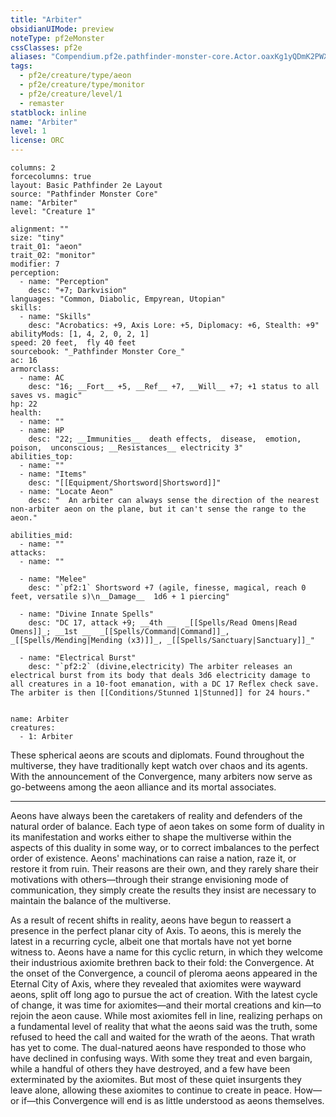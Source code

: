 ```yaml
---
title: "Arbiter"
obsidianUIMode: preview
noteType: pf2eMonster
cssClasses: pf2e
aliases: "Compendium.pf2e.pathfinder-monster-core.Actor.oaxKg1yQDmK2PWXG" 
tags:
  - pf2e/creature/type/aeon
  - pf2e/creature/type/monitor
  - pf2e/creature/level/1
  - remaster
statblock: inline
name: "Arbiter"
level: 1
license: ORC
---
```


```statblock
columns: 2
forcecolumns: true
layout: Basic Pathfinder 2e Layout
source: "Pathfinder Monster Core"
name: "Arbiter"
level: "Creature 1"

alignment: ""
size: "tiny"
trait_01: "aeon"
trait_02: "monitor"
modifier: 7
perception:
  - name: "Perception"
    desc: "+7; Darkvision"
languages: "Common, Diabolic, Empyrean, Utopian"
skills:
  - name: "Skills"
    desc: "Acrobatics: +9, Axis Lore: +5, Diplomacy: +6, Stealth: +9"
abilityMods: [1, 4, 2, 0, 2, 1]
speed: 20 feet,  fly 40 feet
sourcebook: "_Pathfinder Monster Core_"
ac: 16
armorclass:
  - name: AC
    desc: "16; __Fort__ +5, __Ref__ +7, __Will__ +7; +1 status to all saves vs. magic"
hp: 22
health:
  - name: ""
  - name: HP
    desc: "22; __Immunities__  death effects,  disease,  emotion,  poison,  unconscious; __Resistances__ electricity 3"
abilities_top:
  - name: ""
  - name: "Items"
    desc: "[[Equipment/Shortsword|Shortsword]]"
  - name: "Locate Aeon"
    desc: "  An arbiter can always sense the direction of the nearest non-arbiter aeon on the plane, but it can't sense the range to the aeon."

abilities_mid:
  - name: ""
attacks:
  - name: ""

  - name: "Melee"
    desc: "`pf2:1` Shortsword +7 (agile, finesse, magical, reach 0 feet, versatile s)\n__Damage__  1d6 + 1 piercing"

  - name: "Divine Innate Spells"
    desc: "DC 17, attack +9; __4th __  _[[Spells/Read Omens|Read Omens]]_; __1st __  _[[Spells/Command|Command]]_, _[[Spells/Mending|Mending (x3)]]_, _[[Spells/Sanctuary|Sanctuary]]_"

  - name: "Electrical Burst"
    desc: "`pf2:2` (divine,electricity) The arbiter releases an electrical burst from its body that deals 3d6 electricity damage to all creatures in a 10-foot emanation, with a DC 17 Reflex check save. The arbiter is then [[Conditions/Stunned 1|Stunned]] for 24 hours."
 
```

```encounter-table
name: Arbiter
creatures:
  - 1: Arbiter
```



These spherical aeons are scouts and diplomats. Found throughout the multiverse, they have traditionally kept watch over chaos and its agents. With the announcement of the Convergence, many arbiters now serve as go-betweens among the aeon alliance and its mortal associates.

* * *

Aeons have always been the caretakers of reality and defenders of the natural order of balance. Each type of aeon takes on some form of duality in its manifestation and works either to shape the multiverse within the aspects of this duality in some way, or to correct imbalances to the perfect order of existence. Aeons' machinations can raise a nation, raze it, or restore it from ruin. Their reasons are their own, and they rarely share their motivations with others—through their strange envisioning mode of communication, they simply create the results they insist are necessary to maintain the balance of the multiverse.

As a result of recent shifts in reality, aeons have begun to reassert a presence in the perfect planar city of Axis. To aeons, this is merely the latest in a recurring cycle, albeit one that mortals have not yet borne witness to. Aeons have a name for this cyclic return, in which they welcome their industrious axiomite brethren back to their fold: the Convergence. At the onset of the Convergence, a council of pleroma aeons appeared in the Eternal City of Axis, where they revealed that axiomites were wayward aeons, split off long ago to pursue the act of creation. With the latest cycle of change, it was time for axiomites—and their mortal creations and kin—to rejoin the aeon cause. While most axiomites fell in line, realizing perhaps on a fundamental level of reality that what the aeons said was the truth, some refused to heed the call and waited for the wrath of the aeons. That wrath has yet to come. The dual-natured aeons have responded to those who have declined in confusing ways. With some they treat and even bargain, while a handful of others they have destroyed, and a few have been exterminated by the axiomites. But most of these quiet insurgents they leave alone, allowing these axiomites to continue to create in peace. How—or if—this Convergence will end is as little understood as aeons themselves.
